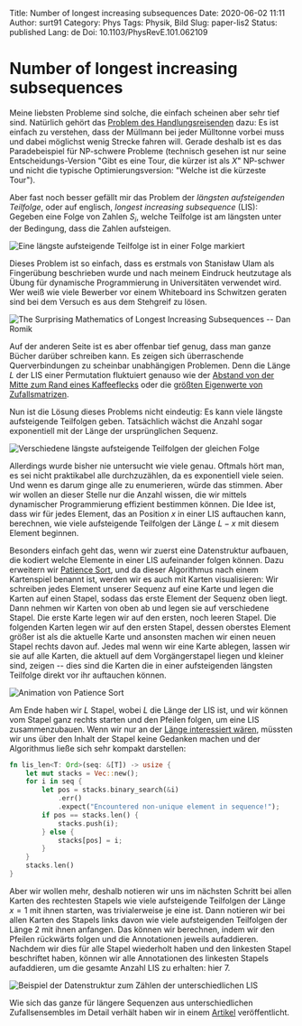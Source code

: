 Title: Number of longest increasing subsequences
Date: 2020-06-02 11:11
Author: surt91
Category: Phys
Tags: Physik, Bild
Slug: paper-lis2
Status: published
Lang: de
Doi: 10.1103/PhysRevE.101.062109

# Number of longest increasing subsequences

Meine liebsten Probleme sind solche, die einfach scheinen aber sehr tief sind. Natürlich gehört
das [Problem des Handlungsreisenden]({filename}/paper-tsp-pt.md) dazu: Es ist einfach zu verstehen,
dass der Müllmann bei jeder Mülltonne vorbei muss und dabei möglichst wenig Strecke fahren will.
Gerade deshalb ist es das Paradebeispiel für NP-schwere Probleme (technisch gesehen ist nur seine
Entscheidungs-Version "Gibt es eine Tour, die kürzer ist als $X$" NP-schwer und nicht die typische
Optimierungsversion: "Welche ist die kürzeste Tour").

Aber fast noch besser gefällt mir das Problem der *längsten aufsteigenden Teilfolge*, oder auf englisch,
*longest increasing subsequence* (LIS): Gegeben eine
Folge von Zahlen $S_i$, welche Teilfolge ist am längsten unter der Bedingung, dass die Zahlen aufsteigen.

![Eine längste aufsteigende Teilfolge ist in einer Folge markiert]({filename}/img/lis_example.svg)

Dieses Problem ist so einfach, dass es erstmals von Stanisław Ulam als Fingerübung beschrieben wurde und nach meinem
Eindruck heutzutage als Übung für dynamische Programmierung in Universitäten verwendet wird. Wer weiß
wie viele Bewerber vor einem Whiteboard ins Schwitzen geraten sind bei dem Versuch es aus dem Stehgreif zu
lösen.

![The Surprising Mathematics of Longest Increasing Subsequences -- Dan Romik]({filename}/img/romik.jpg)

Auf der anderen Seite ist es aber offenbar tief genug, dass man ganze Bücher darüber schreiben kann.
Es zeigen sich überraschende Querverbindungen zu scheinbar unabhängigen Problemen.
Denn die Länge $L$ der LIS einer Permutation fluktuiert genauso wie der [Abstand von der Mitte zum Rand eines Kaffeeflecks](https://en.wikipedia.org/wiki/Kardar%E2%80%93Parisi%E2%80%93Zhang_equation) oder die [größten Eigenwerte von Zufallsmatrizen](https://www.quantamagazine.org/beyond-the-bell-curve-a-new-universal-law-20141015/).

Nun ist die Lösung dieses Problems nicht eindeutig: Es kann viele längste aufsteigende Teilfolgen
geben. Tatsächlich wächst die Anzahl sogar exponentiell mit der Länge der ursprünglichen Sequenz.

![Verschiedene längste aufsteigende Teilfolgen der gleichen Folge]({filename}/img/lis_alternatives.svg)

Allerdings wurde bisher nie untersucht wie viele genau. Oftmals hört man, es sei nicht praktikabel
alle durchzuzählen, da es exponentiell viele seien. Und wenn es darum ginge alle zu enumerieren,
würde das stimmen. Aber wir wollen an dieser Stelle nur die Anzahl wissen, die wir mittels
dynamischer Programmierung effizient bestimmen können. Die Idee ist, dass wir für jedes Element,
das an Position $x$ in einer LIS auftauchen kann, berechnen, wie viele aufsteigende Teilfolgen
der Länge $L-x$ mit diesem Element beginnen.

Besonders einfach geht das, wenn wir zuerst eine Datenstruktur aufbauen, die kodiert welche
Elemente in einer LIS aufeinander folgen können. Dazu erweitern wir
[Patience Sort](https://en.wikipedia.org/wiki/Patience_sorting), und da dieser Algorithmus nach einem
Kartenspiel benannt ist, werden wir es auch mit Karten visualisieren: Wir schreiben jedes Element
unserer Sequenz auf eine Karte und legen die Karten auf einen Stapel, sodass das erste Element der Sequenz
oben liegt. Dann nehmen wir Karten von oben ab und legen sie auf verschiedene Stapel. Die erste Karte legen
wir auf den ersten, noch leeren Stapel. Die folgenden Karten legen wir auf den ersten Stapel, dessen
oberstes Element größer ist als die aktuelle Karte und ansonsten machen wir einen neuen Stapel rechts
davon auf. Jedes mal wenn wir eine Karte ablegen, lassen wir sie auf alle Karten, die aktuell auf dem
Vorgängerstapel liegen und kleiner sind, zeigen -- dies sind die Karten die in einer aufsteigenden
längsten Teilfolge direkt vor ihr auftauchen können.

![Animation von Patience Sort]({filename}/img/patience.gif)

Am Ende haben wir $L$ Stapel, wobei $L$ die Länge der LIS ist, und wir können vom Stapel ganz rechts starten
und den Pfeilen folgen, um eine LIS zusammenzubauen. Wenn wir nur an der
[Länge interessiert wären]({filename}/paper-lis.md), müssten wir uns über den Inhalt der Stapel keine Gedanken machen und der Algorithmus ließe sich sehr kompakt darstellen:

```rust
fn lis_len<T: Ord>(seq: &[T]) -> usize {
    let mut stacks = Vec::new();
    for i in seq {
        let pos = stacks.binary_search(&i)
            .err()
            .expect("Encountered non-unique element in sequence!");
        if pos == stacks.len() {
            stacks.push(i);
        } else {
            stacks[pos] = i;
        }
    }
    stacks.len()
}
```

Aber wir wollen mehr, deshalb notieren wir uns im nächsten Schritt bei allen Karten des
rechtesten Stapels wie viele aufsteigende Teilfolgen
der Länge $x=1$ mit ihnen starten, was trivialerweise je eine ist. Dann notieren wir bei allen Karten des
Stapels links davon wie viele aufsteigenden Teilfolgen der Länge 2 mit ihnen anfangen. Das können wir berechnen,
indem wir den Pfeilen rückwärts folgen und die Annotationen jeweils aufaddieren. Nachdem wir dies für
alle Stapel wiederholt haben und den linkesten Stapel beschriftet haben, können wir alle Annotationen des
linkesten Stapels aufaddieren, um die gesamte Anzahl LIS zu erhalten: hier $7$.

![Beispiel der Datenstruktur zum Zählen der unterschiedlichen LIS]({filename}/img/lis_backpointer.svg)

Wie sich das ganze für längere Sequenzen aus unterschiedlichen Zufallsensembles im Detail verhält
haben wir in einem [Artikel](https://hendrik.schawe.me/pdf/2020_liscount_PRE.pdf) veröffentlicht.